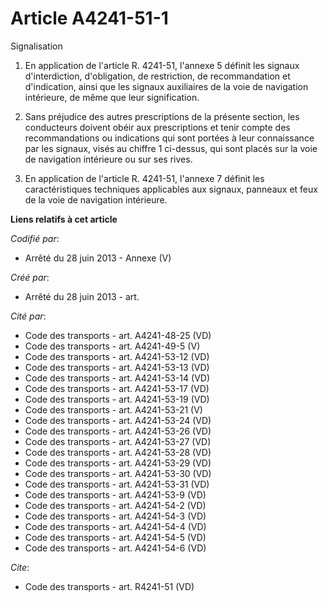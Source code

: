 # Article A4241-51-1

Signalisation 

1. En application de l'article R. 4241-51, l'annexe 5 définit les signaux d'interdiction, d'obligation, de restriction, de
recommandation et d'indication, ainsi que les signaux auxiliaires de la voie de navigation intérieure, de même que leur
signification. 

2. Sans préjudice des autres prescriptions de la présente section, les conducteurs doivent obéir aux prescriptions et tenir
compte des recommandations ou indications qui sont portées à leur connaissance par les signaux, visés au chiffre 1 ci-dessus,
qui sont placés sur la voie de navigation intérieure ou sur ses rives. 

3. En application de l'article R. 4241-51, l'annexe 7 définit les caractéristiques techniques applicables aux signaux,
panneaux et feux de la voie de navigation intérieure.

**Liens relatifs à cet article**

_Codifié par_:

  - Arrêté du 28 juin 2013 -  Annexe (V)

_Créé par_:

  - Arrêté du 28 juin 2013 - art.

_Cité par_:

  - Code des transports - art. A4241-48-25 (VD)
  - Code des transports - art. A4241-49-5 (V)
  - Code des transports - art. A4241-53-12 (VD)
  - Code des transports - art. A4241-53-13 (VD)
  - Code des transports - art. A4241-53-14 (VD)
  - Code des transports - art. A4241-53-17 (VD)
  - Code des transports - art. A4241-53-19 (VD)
  - Code des transports - art. A4241-53-21 (V)
  - Code des transports - art. A4241-53-24 (VD)
  - Code des transports - art. A4241-53-26 (VD)
  - Code des transports - art. A4241-53-27 (VD)
  - Code des transports - art. A4241-53-28 (VD)
  - Code des transports - art. A4241-53-29 (VD)
  - Code des transports - art. A4241-53-30 (VD)
  - Code des transports - art. A4241-53-31 (VD)
  - Code des transports - art. A4241-53-9 (VD)
  - Code des transports - art. A4241-54-2 (VD)
  - Code des transports - art. A4241-54-3 (VD)
  - Code des transports - art. A4241-54-4 (VD)
  - Code des transports - art. A4241-54-5 (VD)
  - Code des transports - art. A4241-54-6 (VD)

_Cite_:

  - Code des transports - art. R4241-51 (VD)
